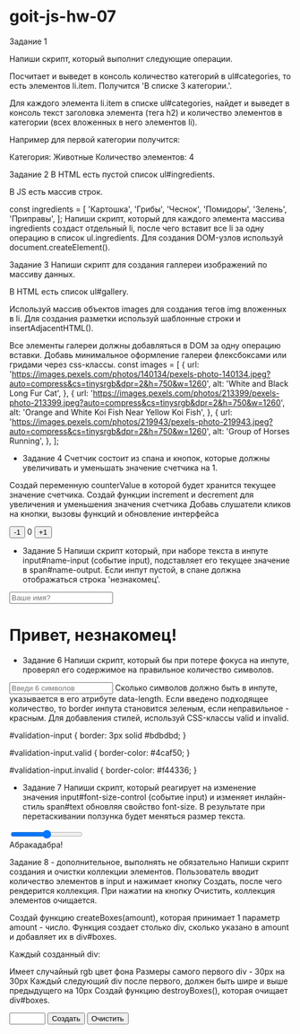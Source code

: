 # goit-js-hw-07

Задание 1

Напиши скрипт, который выполнит следующие операции.

Посчитает и выведет в консоль количество категорий в ul#categories, то есть
элементов li.item. Получится 'В списке 3 категории.'.

Для каждого элемента li.item в списке ul#categories, найдет и выведет в консоль
текст заголовка элемента (тега h2) и количество элементов в категории (всех
вложенных в него элементов li).

Например для первой категории получится:

Категория: Животные Количество элементов: 4

Задание 2 В HTML есть пустой список ul#ingredients.

<ul id="ingredients"></ul>
В JS есть массив строк.

const ingredients = [ 'Картошка', 'Грибы', 'Чеснок', 'Помидоры', 'Зелень',
'Приправы', ]; Напиши скрипт, который для каждого элемента массива ingredients
создаст отдельный li, после чего вставит все li за одну операцию в список
ul.ingredients. Для создания DOM-узлов используй document.createElement().

Задание 3 Напиши скрипт для создания галлереи изображений по массиву данных.

В HTML есть список ul#gallery.

<ul id="gallery"></ul>
Используй массив объектов images для создания тегов img вложенных в li. Для создания разметки используй шаблонные строки и insertAdjacentHTML().

Все элементы галереи должны добавляться в DOM за одну операцию вставки. Добавь
минимальное оформление галереи флексбоксами или гридами через css-классы. const
images = [ { url:
'https://images.pexels.com/photos/140134/pexels-photo-140134.jpeg?auto=compress&cs=tinysrgb&dpr=2&h=750&w=1260',
alt: 'White and Black Long Fur Cat', }, { url:
'https://images.pexels.com/photos/213399/pexels-photo-213399.jpeg?auto=compress&cs=tinysrgb&dpr=2&h=750&w=1260',
alt: 'Orange and White Koi Fish Near Yellow Koi Fish', }, { url:
'https://images.pexels.com/photos/219943/pexels-photo-219943.jpeg?auto=compress&cs=tinysrgb&dpr=2&h=750&w=1260',
alt: 'Group of Horses Running', }, ];

- Задание 4 Счетчик состоит из спана и кнопок, которые должны увеличивать и
  уменьшать значение счетчика на 1.

Создай переменную counterValue в которой будет хранится текущее значение
счетчика. Создай функции increment и decrement для увеличения и уменьшения
значения счетчика Добавь слушатели кликов на кнопки, вызовы функций и обновление
интерфейса

<div id="counter">
  <button type="button" data-action="decrement">-1</button>
  <span id="value">0</span>
  <button type="button" data-action="increment">+1</button>
</div>

- Задание 5 Напиши скрипт который, при наборе текста в инпуте input#name-input
  (событие input), подставляет его текущее значение в span#name-output. Если
  инпут пустой, в спане должна отображаться строка 'незнакомец'.

<input type="text" placeholder="Ваше имя?" id="name-input" />
<h1>Привет, <span id="name-output">незнакомец</span>!</h1>

- Задание 6 Напиши скрипт, который бы при потере фокуса на инпуте, проверял его
  содержимое на правильное количество символов.

<input
  type="text"
  id="validation-input"
  data-length="6"
  placeholder="Введи 6 символов"
/> Сколько символов должно быть в инпуте, указывается в его атрибуте
data-length. Если введено подходящее количество, то border инпута становится
зеленым, если неправильное - красным. Для добавления стилей, используй
CSS-классы valid и invalid.

#validation-input { border: 3px solid #bdbdbd; }

#validation-input.valid { border-color: #4caf50; }

#validation-input.invalid { border-color: #f44336; }

- Задание 7 Напиши скрипт, который реагирует на изменение значения
  input#font-size-control (событие input) и изменяет инлайн-стиль span#text
  обновляя свойство font-size. В результате при перетаскивании ползунка будет
  меняться размер текста.

<input id="font-size-control" type="range" />
<br />
<span id="text">Абракадабра!</span>

Задание 8 - дополнительное, выполнять не обязательно Напиши скрипт создания и
очистки коллекции элементов. Пользователь вводит количество элементов в input и
нажимает кнопку Создать, после чего рендерится коллекция. При нажатии на кнопку
Очистить, коллекция элементов очищается.

Создай функцию createBoxes(amount), которая принимает 1 параметр amount - число.
Функция создает столько div, сколько указано в amount и добавляет их в
div#boxes.

Каждый созданный div:

Имеет случайный rgb цвет фона Размеры самого первого div - 30px на 30px Каждый
следующий div после первого, должен быть шире и выше предыдущего на 10px Создай
функцию destroyBoxes(), которая очищает div#boxes.

<div id="controls">
  <input type="number" min="0" max="100" step="1" />
  <button type="button" data-action="render">Создать</button>
  <button type="button" data-action="destroy">Очистить</button>
</div>

<div id="boxes"></div>
